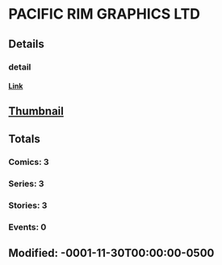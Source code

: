 # PACIFIC RIM GRAPHICS LTD 
## Details
### detail
#### [Link](http://marvel.com/comics/creators/10875/pacific_rim_graphics_ltd?utm_campaign=apiRef&utm_source=225578a89fc76f3d20fbffda5d17a88d)
## [Thumbnail](http://i.annihil.us/u/prod/marvel/i/mg/b/40/image_not_available.jpg)
## Totals
### Comics: 3
### Series: 3
### Stories: 3
### Events: 0
## Modified: -0001-11-30T00:00:00-0500